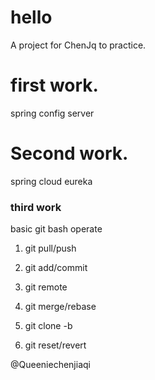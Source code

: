 # hello
A project for ChenJq to practice.

# first work.
spring config server

# Second work.
spring cloud eureka

### third work
basic git bash operate

1. git pull/push

2. git add/commit

3. git remote

4. git merge/rebase

5. git clone -b

6. git reset/revert

@Queeniechenjiaqi


